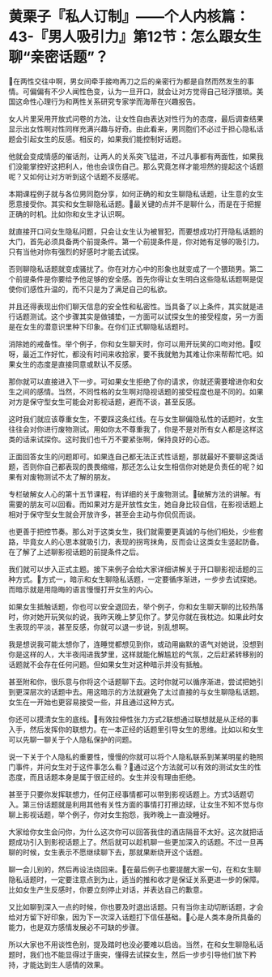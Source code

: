 # 黄栗子『私人订制』——个人内核篇：43-『男人吸引力』第12节：怎么跟女生聊“亲密话题”？

🎼在两性交往中啊，男女间牵手接吻再刀之后的亲密行为都是自然而然发生的事情。可偏偏有不少人闻性色变，认为一旦开口，就会让对方觉得自己轻浮猥琐。美国这命性心理行为和两性关系研究专家学而海蒂在兴趣报告。

女人片里采用开放式问卷的方法，让女性自由表达对性行为的态度，最后调查结果显示出女性啊对性同样充满兴趣与好奇。由此看来，男同胞们不必过于担心隐私话题会引起女生的反感。相反的，如果我们能控制好话题。

他就会变成情感的催话剂，让两人的关系突飞猛进，不过凡事都有两面性，如果我们没能掌控好这把利人，他也会误伤自己。那么究竟怎样才能坦然的提起这个话题呢？又如何让对方听到这个话题不反感呢。

本期课程例子就与各位男同胞分享，如何正确的和女生聊隐私话题，让生意的女生愿意接受你。其实和女生聊隐私话题。🎼最关键的点并不是聊什么，而是在于把握正确的时机。比如你和女生才认识啊。

就直接开口问女生隐私问题，只会让女生认为被冒犯，而要想成功打开隐私话题的大门，首先必须具备两个前提条件。第一个前提条件是，你对她有足够的吸引力。只有当他对你有强烈的好感时才能去试探。

否则聊隐私话题就变成骚扰了。你在对方心中的形象也就变成了一个猥琐男。第二个前提条件是你要给予他足够的安全感。首先你得让女生明白这些隐私话题啊是促使你们感性升温的，而不只是为了满足自己的私欲。

并且还得表现出你们聊天信息的安全性和私密性。当具备了以上条件，其实就是进行话题测试。这个步骤其实是做铺垫，一方面可以试探女生的接受程度，另一方面是在女生的潜意识里种下印象。在你们正式聊隐私话题时。

消除她的戒备性。举个例子，你和女生聊天时，你可以用开玩笑的口吻对他。🎼哎呀，最近工作好忙，都没有时间来收拾家，要不我就勉为其难让你来帮帮忙吧。如果女生的态度是直接同意或默认不反感。

那你就可以直接进入下一步。可如果女生拒绝了你的请求，你就还需要增进你和女生之间的感情。当然，不同性格的女生啊对隐视话题的接受程度也是不同的。如果对方是保守型女生可能会对影视话题，避而不谈，甚至反感。

这时我们就应该尊重女生，不要踩这条红线。在与女生聊偏隐私性的话题时，女生往往会对你进行废物测试。用如你太不尊重我了，你是不是对所有女人都是这样这类的话来试探你。这时我们也千万不要紧张啊，保持良好的心态。

正面回答女生的问题即可。如果连自己都无法正式性话题，那就最好不要聊这类话题，否则你自己都表现的畏畏缩缩，那还怎么让女生相信你对她是负责任的呢？如果有对废物测试不太了解的朋友。

专栏破解女人心的第十五节课程，有详细的关于废物测试。🎼破解方法的讲解。有需要的朋友可以回看。而如果对方是开放性女生，她自身比较自信，在影视话题上相对于保守型女生就会开放许多，甚至会主动与你侃侃而谈。

也更善于把控节奏。那么对于这类女生，我们就需要更真诚的与他们相处，少些套路，毕竟女人的心思本就吸引力，表现的拐弯抹角，反而会让这类女生竖起防备。在了解了上述聊影视话题的前提条件之后。

我们就可以步入正式主题。接下来例子会给大家详细讲解关于开口聊影视话题的三种方式。🎼方式一，暗示和女生聊隐私话题，一定要循序渐进，一步步去试探她。而暗示就是用隐晦的语言慢慢打开女生的内心。

如果女生抵触话题，你也可以安全退回去，举个例子，你和女生聊天聊的比较热落时，你对她开玩笑似的说，我昨天晚上梦见你了。梦见你就在我枕边。如果此时女生表现的平淡，甚至反感，你就可以退一步说，别乱想啊。

我是想说我可能太想你了，连睡觉都想见到你，或动用幽默的语气对她说，没想到你是这样的人，大半夜闯进我梦里，这样就能化解尴尬的气氛，之后赶紧转移别的话题就不会存在任何问题。但如果女生对这种暗示并没有抵触。

甚至附和你，很乐意与你将这个话题聊下去。这时你就可以循序渐进，尝试把她引到更深层次的话题中去。用这暗示的方法就避免了太过直接的与女生聊隐私话题。女生在一开始也更容易接受一些，并且通过这种方式。

你还可以摸清女生的底线。🎼有效拉伸性张力方式2联想通过联想就是从正经的事入手，然后发挥你的联想力。在一本正经的话题里引导女生的思维。比如以和女生可以先聊一聊关于个人隐私保护的问题。

说一下关于个人隐私的重要性，慢慢的你就可以将个人隐私联系到某某明星的艳照门事件，并问女生对于这件事怎么看？🎼通过这个方法就可以有效的测试女生的性态度，而且话题本身是属于很正经的。女生并没有理由拒绝。

甚至于只要你发挥联想力，任何正经事情都可以带到影视话题上。方式3话题切入。第三份话题就是利用其他有关性方面的事情打打擦边球，让女生不知不觉与你聊上影视话题，举个例子，你对女生抱怨，我昨晚上一直没睡好。

大家给你女生会问你，为什么这次你可以回答我住的酒店隔音不太好。这次就把话题成功引入到影视话题上了。然后就可以趁机聊一些更加深入的话题。不过一旦再聊的时候，女生表示不愿继续聊下去，那就果断绕开这个话题。

聊一会儿别的，然后再设法绕回来。🎼在最后例子也要提醒大家一句，在和女生聊隐私话题时，一定要注意点到为止，适当的推和收才是保证关系更进一步的保障。比如女生产生反感时，你要立刻停止对话，并表达自己的歉意。

又比如聊到深入一点的时候，你也要及时退出话题。只有当你主动切断话题，才会给对方留下好印象，因为下一次深入话题打下信任基础。🎼心是人类本身所具备的能力，也是双方感情发展必不可缺的步骤。

所以大家也不用谈性色别，提及踏时也没必要难以启齿。当然，在和女生聊隐私话题时，我们也不能显得过于唐突，懂得去试探女生，然后一步步引导他们放下矜持，才能达到生人感情的效果。

